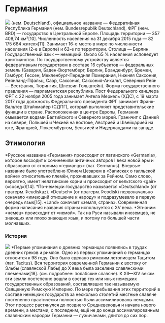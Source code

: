 # Германия
![](https://im0-tub-ru.yandex.net/i?id=f84a58ec78ea1280e166375194d1f0f3&n=13)
(нем. Deutschland), официальное название — Федерати́вная Респу́блика Герма́ния (нем. Bundesrepublik Deutschland), ФРГ (нем. BRD) — государство в Центральной Европе. Площадь территории — 357 408,74 км²[10]. Численность населения на 31 декабря 2015 года — 82 175 684 жителя[11]. Занимает 16-е место в мире по численности населения (2-е в Европе) и 62-е по территории.
Столица — Берлин. Государственный язык — немецкий. Около 65 % населения исповедует христианство.
По государственному устройству является федеративным государством в составе 16 субъектов — федеральных земель (Бавария, Баден-Вюртемберг, Берлин, Бранденбург, Бремен, Гамбург, Гессен, Мекленбург-Передняя Померания, Нижняя Саксония, Рейнланд-Пфальц, Саар, Саксония, Саксония-Анхальт, Северный Рейн — Вестфалия, Тюрингия, Шлезвиг-Гольштейн). Форма государственного правления — парламентская республика. Пост Федерального канцлера ФРГ с 22 ноября 2005 года занимает Ангела Меркель (ХДС), с 19 марта 2017 года должность Федерального президента ФРГ занимает Франк-Вальтер Штайнмайер (СДПГ), который выполняет представительские функции в стране.
Расположенная в центре Европы, Германия омывается водами Балтийского и Северного морей. Граничит с Данией на севере, Польшей и Чехией на востоке, Австрией и Швейцарией на юге, Францией, Люксембургом, Бельгией и Нидерландами на западе.
## Этимология
*Русское название «Германия» происходит от латинского «Germania», которое восходит к сочинениям античных авторов I века новой эры и образовано от этнонима «германцы» (лат. Germanus). Впервые название было употреблено Юлием Цезарем в «Записках о галльской войне» относительно племён, проживавших за Рейном. Само слово, вероятно, имеет нелатинские корни и происходит от кельтского «gair» («сосед»)[14].
*По-немецки государство называется «Deutschland» (от прагерм. Þeudiskaz). «Deutsch» (от прагерм. Þeodisk) первоначально означало «имеющий отношение к народу» и подразумевало в первую очередь язык[15]. «Land» означает «земля, страна». Современная форма написания названия страны используется с XV века.
*Этноним «немец» происходит от «немой». Так на Руси называли иноземцев, не знающих или плохо знающих язык, и потому по большей части молчавших.
### История
![](https://m.io.ua/img_aa/medium/3836/33/38363315.jpg)
*Первые упоминания о древних германцах появились в трудах древних греков и римлян. Одно из первых упоминаний о германцах относится к 98 году. Оно было сделано римским летописцем Тацитом (лат. Tacitus). Вся территория современной Германии к востоку от Эльбы (славянской Лабы) до X века была заселена славянскими племенами[18]. (см. подробнее: полабские славяне). К XII—XIV векам эти земли постепенно вошли в состав тех или иных немецких государственных образований, составлявших так называемую Священную Римскую Империю. По мере пребывания этих территорий в составе немецких государств за несколько столетий местные славяне постепенно практически полностью были ассимилированы немцами. Этот процесс растянулся до позднего Средневековья и начала нового времени, а местами, с последним, ещё не до конца ассимилированным славянским народом Германии — лужичанами, длится до сих пор.
